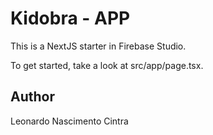# Kidobra - APP

This is a NextJS starter in Firebase Studio.

To get started, take a look at src/app/page.tsx.


## Author
Leonardo Nascimento Cintra
